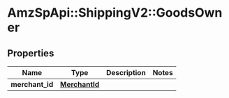 # AmzSpApi::ShippingV2::GoodsOwner

## Properties
Name | Type | Description | Notes
------------ | ------------- | ------------- | -------------
**merchant_id** | [**MerchantId**](MerchantId.md) |  | 

